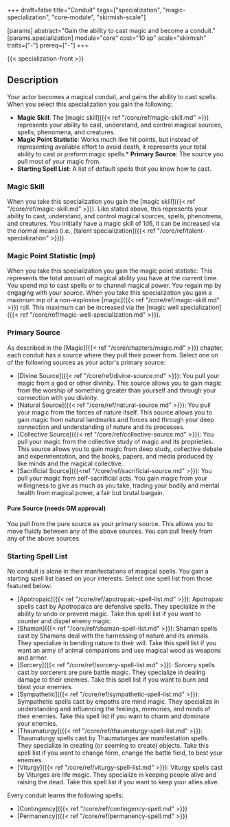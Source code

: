 +++
draft=false
title="Conduit"
tags=["specialization", "magic-specialization", "core-module", "skirmish-scale"]

[params]
  abstract="Gain the ability to cast magic and become a conduit."
  [params.specialization]
    module="core"
    cost="10 sp"
    scale="skirmish"
    traits=["-"]
    prereq=["-"]
+++

{{< specialization-front >}}

## Description

Your actor becomes a magical conduit, and gains the ability to 
cast spells. When you select this specialization you gain the following:

* **Magic Skill**: The [magic skill]({{< ref "/core/ref/magic-skill.md" >}})
represents your ability to cast, understand, and control magical sources, spells,
phenomena, and creatures. 
* **Magic Point Statistic**: Works much like hit points, but instead of 
representing available effort to avoid death, it represents your total ability
to cast or preform magic spells.* **Primary Source**: The source you pull most of your magic from.
* **Starting Spell List**: A list of default spells that you know how to cast.

### Magic Skill

When you take this specialization you gain the [magic skill]({{< ref "/core/ref/magic-skill.md" >}}).
Like stated above, this represents your ability to cast, understand, and control
magical sources, spells, phenomena, and creatures. You initially have a magic
skill of 1d6, it can be increased via the normal means (i.e., [talent specialization]({{< ref "/core/ref/talent-specialization" >}})).

### Magic Point Statistic (mp)

When you take this specialization you gain the magic point statistic. This
represents the total amount of magical ability you have at the current time.
You spend mp to cast spells or to channel magical power. You regain mp by 
engaging with your source. When you take this specialization you gain a maximum
mp of a non-explosive [magic]({{< ref "/core/ref/magic-skill.md" >}}) roll. 
This maximum can be increased via the [magic well specialization]({{< ref "/core/ref/magic-well-specialization.md" >}}).

### Primary Source

As described in the [Magic]({{< ref "/core/chapters/magic.md" >}}) chapter, 
each conduit has a source where they pull their power from. Select one on of the
following sources as your actor's primary source:

- [Divine Source]({{< ref "/core/ref/divine-source.md" >}}): You pull your magic
from a god or other divinity. This source allows you to gain magic from the
worship of something greater than yourself and through your connection with 
you divinity.
- [Natural Source]({{< ref "/core/ref/natural-source.md" >}}): You pull your
magic from the forces of nature itself. This source allows you to gain magic from
natural landmarks and forces and through your deep connection and understanding
of nature and its processes.
- [Collective Source]({{< ref "/core/ref/collective-source.md" >}}): You pull
your magic from the collective study of magic and its proprieties. This source
allows you to gain magic from deep study, collective debate and experimentation,
and the books, papers, and media produced by like minds and the magical 
collective.
- [Sacrificial Source]({{<ref "/core/ref/sacrificial-source.md" >}}): You pull
your magic from self-sacrificial acts. You gain magic from your willingness to
give as much as you take, trading your bodily and mental health from magical 
power, a fair but brutal bargain.

#### Pure Source (needs GM approval)

You pull from the pure source as your primary source. This allows you to move
fluidly between any of the above sources. You can pull freely from any of the 
above sources.

### Starting Spell List

No conduit is alone in their manifestations of magical spells. You gain a
starting spell list based on your interests. Select one spell list from those 
featured below:

- [Apotropaic]({{< ref "/core/ref/apotropaic-spell-list.md" >}}): Apotropaic spells cast by Apotropaics are defensive spells. They specialize in the ability to undo or prevent magic. Take this spell list if you want to counter and dispel enemy magic.
- [Shaman]({{< ref "/core/ref/shaman-spell-list.md" >}}): Shaman spells cast by Shamans deal with the harnessing of nature and its animals. They specialize in bending nature to their will. Take this spell list if you want an army of animal companions and use magical wood as weapons and armor.
- [Sorcery]({{< ref "/core/ref/sorcery-spell-list.md" >}}): Sorcery spells cast by sorcerers are pure battle magic. They specialize in dealing damage to their enemies. Take this spell list if you want to burn and blast your enemies.
- [Sympathetic]({{< ref "/core/ref/sympathetic-spell-list.md" >}}): Sympathetic spells cast by empaths are mind magic. They specialize in understanding and influencing the feelings, memories, and minds of their enemies. Take this spell list if you want to charm and dominate your enemies.
- [Thaumaturgy]({{< ref "/core/ref/thaumaturgy-spell-list.md" >}}): Thaumaturgy spells cast by Thaumaturges are manifestation spells. They specialize in creating (or seeming to create) objects. Take this spell list if you want to change form, change the battle field, to best your enemies.
- [Viturgy]({{< ref "/core/ref/viturgy-spell-list.md" >}}): Viturgy spells cast by Viturges are life magic. They specialize in keeping people alive and raising the dead. Take this spell list if you want to keep your allies alive.

Every conduit learns the following spells:

- [Contingency]({{< ref "/core/ref/contingency-spell.md" >}})
- [Permanency]({{< ref "/core/ref/permanency-spell.md" >}})

